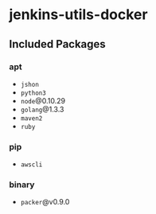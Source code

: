 # jenkins-utils-docker

## Included Packages

### apt
- `jshon`
- `python3`
- `node`@0.10.29
- `golang`@1.3.3
- `maven2`
- `ruby`

### pip
- `awscli`

### binary
- `packer`@v0.9.0
